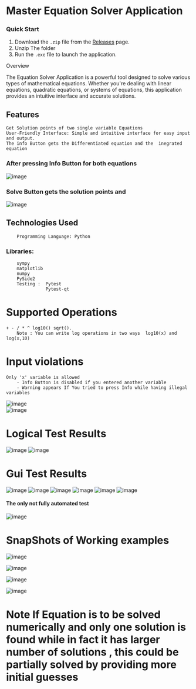 # Master Equation Solver Application

### Quick Start

1. Download the `.zip` file from the [Releases](https://github.com/seifalrahman/MasterMicro_Python_Task/releases) page.
2. Unzip The folder
3. Run the `.exe` file to launch the application.


Overview

The Equation Solver Application is a powerful tool designed to solve various types of mathematical equations. Whether you're dealing with linear equations, quadratic equations, or systems of equations, this application provides an intuitive interface and accurate solutions.
## Features

    Get Solution points of two single variable Equations
    User-Friendly Interface: Simple and intuitive interface for easy input and output.
    The info Button gets the Differentiated equation and the  inegrated equation 
### After pressing Info Button for both equations
![image](https://github.com/user-attachments/assets/919d7b89-0bde-4d14-8b17-93816b851c67)
### Solve Button gets the solution points and
![image](https://github.com/user-attachments/assets/fd5db199-18ba-4ae4-b603-37007c951005)

## Technologies Used

        Programming Language: Python

  ### Libraries:
        sympy
        matplotlib 
        numpy 
        PySide2
        Testing :  Pytest 
                   Pytest-qt
# Supported Operations 
    + - / * ^ log10() sqrt().
        Note : You can write log operations in two ways  log10(x) and log(x,10)

# Input violations 
    Only 'x' variable is allowed 
        - Info Button is disabled if you entered another variable 
        - Warning appears If You tried to press Info while having illegal variables 
![image](https://github.com/user-attachments/assets/7676a71b-008b-4b0f-8055-f603f83ea49d)     
![image](https://github.com/user-attachments/assets/79fe2c96-a667-48d6-9748-4b4cd516f1b7)




# Logical Test Results 
![image](https://github.com/user-attachments/assets/f2d512b0-b8ab-499b-82d7-95f9e393781a)
![image](https://github.com/user-attachments/assets/c175b4cf-60ea-49c1-9e43-12f42a4eab7d)


# Gui Test Results
![image](https://github.com/user-attachments/assets/d1e97564-3041-4e06-9931-1719159402ab)
![image](https://github.com/user-attachments/assets/79918106-dd77-482e-9d75-6e5f50fdf691)
![image](https://github.com/user-attachments/assets/7469b242-1425-4238-a6ae-7a2717210aa3)
![image](https://github.com/user-attachments/assets/73262cbf-913a-439c-8ee2-7a2d9cf8f615)
![image](https://github.com/user-attachments/assets/303628f3-1159-47ff-9c35-bcdc58ade972)
![image](https://github.com/user-attachments/assets/84e4bd65-ea7c-4286-b98c-88cc107d06d3)
#### The only not fully automated test

![image](https://github.com/user-attachments/assets/3c80bf21-fd1b-4dc2-b63b-0ca0ab5410c5)





# SnapShots of Working examples

![image](https://github.com/user-attachments/assets/46da0618-dc12-4392-9f50-102a9ab84e88)

![image](https://github.com/user-attachments/assets/676a54dc-9537-45d2-9bc9-b34b9e26cfbb)

![image](https://github.com/user-attachments/assets/6797b47c-c9ff-49df-a0b2-6e5304ca088d)


![image](https://github.com/user-attachments/assets/2c57d346-3523-4a45-a119-38c83b2d67c1)



# Note If Equation is to be solved numerically and only one solution is found while in fact it has larger number of solutions , this could be partially solved by providing more initial guesses
